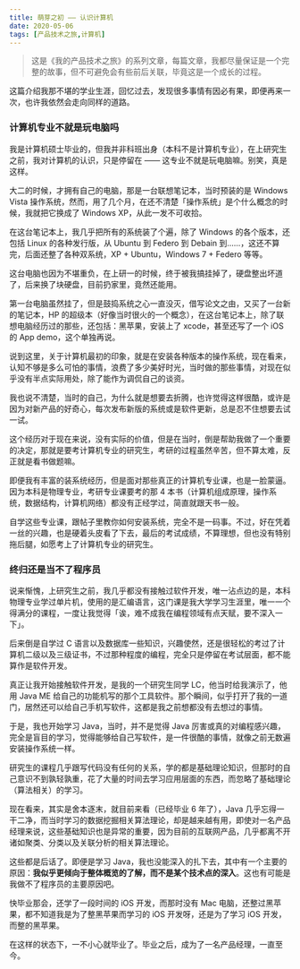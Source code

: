 ```yaml
---
title: 萌芽之初 —— 认识计算机
date: 2020-05-06
tags: [产品技术之旅,计算机]
---
```


> 这是《我的产品技术之旅》的系列文章，每篇文章，我都尽量保证是一个完整的故事，但不可避免会有些前后关联，毕竟这是一个成长的过程。

这篇介绍我那不堪的学业生涯，回忆过去，发现很多事情有因必有果，即便再来一次，也许我依然会走向同样的道路。

### 计算机专业不就是玩电脑吗

我是计算机硕士毕业的，但我并非科班出身（本科不是计算机专业），在上研究生之前，我对计算机的认识，只是停留在 —— 这专业不就是玩电脑嘛。别笑，真是这样。

大二的时候，才拥有自己的电脑，那是一台联想笔记本，当时预装的是 Windows Vista 操作系统，然而，用了几个月，在还不清楚「操作系统」是个什么概念的时候，我就把它换成了 Windows XP，从此一发不可收拾。

在这台笔记本上，我几乎把所有的系统装了个遍，除了 Windows 的各个版本，还包括 Linux 的各种发行版，从 Ubuntu 到 Federo 到 Debain 到......，这还不算完，后面还整了各种双系统，XP + Ubuntu，Windows 7 + Federo 等等。

这台电脑也因为不堪重负，在上研一的时候，终于被我搞挂掉了，硬盘整出坏道了，后来换了块硬盘，目前扔家里，竟然还能用。

第一台电脑虽然挂了，但是鼓捣系统之心一直没灭，借写论文之由，又买了一台新的笔记本，HP 的超级本（好像当时很火的一个概念），在这台笔记本上，除了联想电脑经历过的那些，还包括：黑苹果，安装上了 xcode，甚至还写了一个 iOS 的 App demo，这个单独再说。

说到这里，关于计算机最初的印象，就是在安装各种版本的操作系统，现在看来，认知不够是多么可怕的事情，浪费了多少美好时光，当时做的那些事情，对现在似乎没有半点实际用处，除了能作为调侃自己的谈资。

我也说不清楚，当时的自己，为什么就是想要去折腾，也许觉得这样很酷，或许是因为对新产品的好奇心，每次发布新版的系统或是软件更新，总是忍不住想要去试一试。

这个经历对于现在来说，没有实际的价值，但是在当时，倒是帮助我做了一个重要的决定，那就是要考计算机专业的研究生，考研的过程虽然辛苦，但不算太难，反正就是看书做题嘛。

即便我有丰富的装系统经历，但是面对那些真正的计算机专业课，也是一脸蒙逼。因为本科是物理专业，考研专业课要考的那 4 本书（计算机组成原理，操作系统，数据结构，计算机网络）都没有正经学过，简直就跟天书一般。

自学这些专业课，跟帖子里教你如何安装系统，完全不是一码事。不过，好在凭着一丝的兴趣，也是硬着头皮看了下去，最后的考试成绩，不算理想，但也没有特别拖后腿，如愿考上了计算机专业的研究生。

### 终归还是当不了程序员

说来惭愧，上研究生之前，我几乎都没有接触过软件开发，唯一沾点边的是，本科物理专业学过单片机，使用的是汇编语言，这门课是我大学学习生涯里，唯一一个得满分的课程，一度让我觉得「诶，难不成我在编程领域有点天赋，要不深入一下」。

后来倒是自学过 C 语言以及数据库一些知识，兴趣使然，还是很轻松的考过了计算机二级以及三级证书，不过那种程度的编程，完全只是停留在考试层面，都不能算作是软件开发。

真正让我开始接触软件开发，是我的一个研究生同学 LC，他当时给我演示了，他用 Java ME 给自己的功能机写的那个工具软件。那个瞬间，似乎打开了我的一道门，居然还可以给自己手机写软件，这都是我之前想都没有去想过的事情。

于是，我也开始学习 Java，当时，并不是觉得 Java 厉害或真的对编程感兴趣，完全是盲目的学习，觉得能够给自己写软件，是一件很酷的事情，就像之前无数遍安装操作系统一样。

研究生的课程几乎跟写代码没有任何的关系，学的都是基础理论知识，但那时的自己意识不到孰轻孰重，花了大量的时间去学习应用层面的东西，而忽略了基础理论（算法相关）的学习。

现在看来，其实是舍本逐末，就目前来看（已经毕业 6 年了），Java 几乎忘得一干二净，而当时学习的数据挖掘相关算法理论，却是越来越有用，即使对一名产品经理来说，这些基础知识也是异常的重要，因为目前的互联网产品，几乎都离不开诸如聚类、分类以及关联分析的相关算法理论。

这些都是后话了。即便是学习 Java，我也没能深入的扎下去，其中有一个主要的原因：**我似乎更倾向于整体概览的了解，而不是某个技术点的深入**。这也有可能是我做不了程序员的主要原因吧。

快毕业那会，还学了一段时间的 iOS 开发，而那时没有 Mac 电脑，还整过黑苹果，都不知道我是为了整黑苹果而学习的 iOS 开发呀，还是为了学习 iOS 开发，而整的黑苹果。

在这样的状态下，一不小心就毕业了。毕业之后，成为了一名产品经理，一直至今。